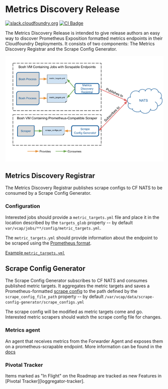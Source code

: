 # Metrics Discovery Release
[![slack.cloudfoundry.org][slack-badge]][loggregator-slack]
[![CI Badge][ci-badge]][ci-pipeline]

The Metrics Discovery Release is intended to give release authors an easy way to discover Prometheus Exposition formatted
metrics endpoints in their Cloudfoundry Deployments. It consists of two components: The Metrics Discovery Registrar and
the Scrape Config Generator.

![architecture]

## Metrics Discovery Registrar

The Metrics Discovery Registrar publishes scrape configs to CF NATS to be consumed by a Scrape Config Generator.

### Configuration
Interested jobs should provide a `metric_targets.yml` file and place it in the location described by the `targets_glob`
property -- by default `var/vcap/jobs/**/config/metric_targets.yml`.

The `metric_targets.yml` should provide information
about the endpoint to be scraped using the [Prometheus format](https://prometheus.io/docs/prometheus/latest/configuration/configuration/).

[Example `metric_targets.yml`][target-example]

## Scrape Config Generator

The Scrape Config Generator subscribes to CF NATS and consumes published metric targets. It aggregates the metric targets
and saves a Prometheus-formatted [scrape config](https://prometheus.io/docs/prometheus/latest/configuration/configuration/)
to the path defined by the `scrape_config_file_path` property -- by default `/var/vcap/data/scrape-config-generator/scrape_configs.yml` 

The scrape config will be modified as metric targets come and go. Interested metric scrapers should watch the scrape config file
for changes.

### Metrics agent
An agent that receives metrics from the Forwarder Agent and exposes them on a prometheus-scrapable endpoint.
More information can be found in the [docs][metrics-agent]

### Pivotal Tracker

Items marked as "In Flight" on the Roadmap are tracked as new Features in
[Pivotal Tracker][loggregator-tracker].


[slack-badge]:         https://slack.cloudfoundry.org/badge.svg
[loggregator-slack]:   https://cloudfoundry.slack.com/archives/loggregator
[ci-badge]:            https://loggregator.ci.cf-app.com/api/v1/pipelines/products/jobs/metrics-discovery-tests-with-bumped-modules/badge
[ci-pipeline]:         https://loggregator.ci.cf-app.com/teams/main/pipelines/loggregator

[metrics-agent]:        docs/metrics-agent.md
[architecture]:         docs/metrics_discovery_release_architecture.png
[target-example]:       docs/metric_targets.yml
